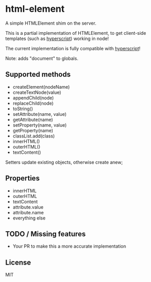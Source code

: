 # html-element

A simple HTMLElement shim on the server.

This is a partial implementation of HTMLElement, to get client-side templates (such as [hyperscript](https://github.com/dominictarr/hyperscript)) working in node!

The current implementation is fully compatible with [hyperscript](https://github.com/dominictarr/hyperscript)!

Note: adds "document" to globals.

## Supported methods

- createElement(nodeName)
- createTextNode(value)
- appendChild(node)
- replaceChild(node)
- toString()
- setAttribute(name, value)
- getAttribute(name)
- setProperty(name, value)
- getProperty(name)
- classList.add(class)
- innerHTML()
- outerHTML()
- textContent()

Setters update existing objects, otherwise create anew; 

## Properties
- innerHTML
- outerHTML
- textContent
- attribute.value
- attribute.name
- everything else

## TODO / Missing features
- Your PR to make this a more accurate implementation


## License

MIT
